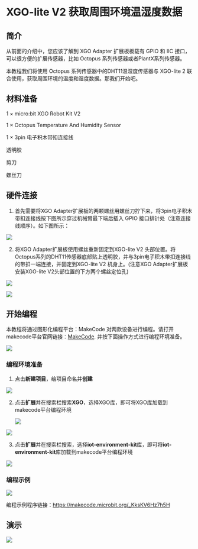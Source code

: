﻿---
sidebar_position: 3
sidebar_label: XGO-lite V2 获取周围环境温湿度数据
---

# XGO-lite V2 获取周围环境温湿度数据

## 简介

从前面的介绍中，您应该了解到 XGO Adapter 扩展板板载有 GPIO 和 IIC 接口，可以很方便的扩展传感器，比如 Octopus 系列传感器或者PlantX系列传感器。

本教程我们将使用 Octopus 系列传感器中的DHT11温湿度传感器与 XGO-lite 2 联合使用，获取周围环境的温度和湿度数据。那我们开始吧。

## 材料准备

1 × micro:bit XGO Robot Kit V2

1 × Octopus Temperature And Humidity Sensor

1 × 3pin 电子积木带扣连接线

透明胶

剪刀

螺丝刀

## 硬件连接

1. 首先需要将XGO Adapter扩展板的两颗螺丝用螺丝刀拧下来，将3pin电子积木带扣连接线按下图所示穿过机械臂最下端后插入 GPIO 接口排针处（注意连接线顺序）。如下图所示：

![](https://wiki-media-ef.oss-cn-hongkong.aliyuncs.com//images/microbit-xgo-lite-v2-DHT11-01.png)

2. 将XGO Adapter扩展板使用螺丝重新固定到XGO-lite V2 头部位置。将Octopus系列的DHT11传感器底部贴上透明胶，并与3pin电子积木带扣连接线的带扣一端连接，并固定到XGO-lite V2 机身上。(注意XGO Adapter扩展板安装XGO-lite V2头部位置的下方两个螺丝定位孔)

![](https://wiki-media-ef.oss-cn-hongkong.aliyuncs.com//images/microbit-xgo-lite-v2-DHT11-02.png)

![](https://wiki-media-ef.oss-cn-hongkong.aliyuncs.com//images/microbit-xgo-lite-v2-DHT11-03.png)

## 开始编程

本教程将通过图形化编程平台：MakeCode 对两款设备进行编程。请打开makecode平台官网链接：[MakeCode](https://makecode.microbit.org/#). 并按下面操作方式进行编程环境准备。

![](https://wiki-media-ef.oss-cn-hongkong.aliyuncs.com//images/microbit-xgo-lite-v2-makecode-01.png)

### 编程环境准备

1.  点击**新建项目**，给项目命名并**创建**

![](https://wiki-media-ef.oss-cn-hongkong.aliyuncs.com//images/microbit-xgo-lite-v2-makecode-02.png)



2. 点击**扩展**并在搜索栏搜索**XGO**，选择XGO库，即可将XGO库加载到makecode平台编程环境

   

   ![](https://wiki-media-ef.oss-cn-hongkong.aliyuncs.com//images/microbit-xgo-lite-v2-makecode-03.png)

![](https://wiki-media-ef.oss-cn-hongkong.aliyuncs.com//images/microbit-xgo-lite-v2-makecode-03-1.png)

3. 点击**扩展**并在搜索栏搜索，选择**iot-environment-kit**库，即可将**iot-environment-kit**库加载到makecode平台编程环境

![](https://wiki-media-ef.oss-cn-hongkong.aliyuncs.com//images/microbit-xgo-lite-v2-DHT11-04.png)

### 编程示例

![](https://wiki-media-ef.oss-cn-hongkong.aliyuncs.com//images/microbit-xgo-lite-v2-DHT11-05.png)



编程示例程序链接：https://makecode.microbit.org/_KksKV6Hz7h5H

## 演示

![](https://wiki-media-ef.oss-cn-hongkong.aliyuncs.com//images/microbit-xgo-lite-v2-DHT11-06.gif)
